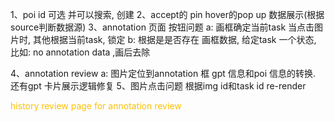 1、poi id 可选 并可以搜索, 创建
2、accept的 pin hover的pop up 数据展示(根据source判断数据源)
3、annotation 页面 按钮问题
		a: 画框确定当前task
			当点击图片时, 其他根据当前task, 锁定
		 b:  根据是是否存在 画框数据, 给定task 一个状态, 比如: no annotation data ,画后去除
	
4、annotation review
      a: 图片定位到annotation 框
        gpt 信息和poi 信息的转换. 还有gpt 卡片展示逻辑修复
5、图片点击问题
		根据img id和task id  re-render
		


<font color="#ffc000">history review page for annotation review </font>
